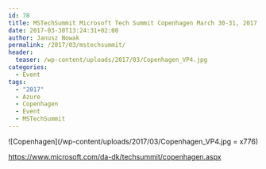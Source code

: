 ```yaml
---
id: 78
title: MSTechSummit Microsoft Tech Summit Copenhagen March 30-31, 2017
date: 2017-03-30T13:24:31+02:00
author: Janusz Nowak
permalink: /2017/03/mstechsummit/
header:
  teaser: /wp-content/uploads/2017/03/Copenhagen_VP4.jpg
categories:
  - Event
tags:
  - "2017"
  - Azure
  - Copenhagen
  - Event
  - MSTechSummit
---
```


![Copenhagen](/wp-content/uploads/2017/03/Copenhagen_VP4.jpg = x776)

<https://www.microsoft.com/da-dk/techsummit/copenhagen.aspx>
